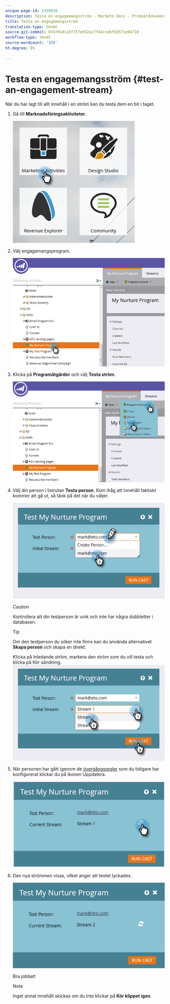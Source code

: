 ```yaml
---
unique-page-id: 2359839
description: Testa en engagemangsström - Marketo Docs - Produktdokumentation
title: Testa en engagemangsström
translation-type: tm+mt
source-git-commit: 074701d1a5f75fe592ac7f44cce6fb3571e94710
workflow-type: tm+mt
source-wordcount: '159'
ht-degree: 0%

---
```



# Testa en engagemangsström {#test-an-engagement-stream}

När du har lagt till allt innehåll i en ström kan du testa dem en bit i taget.

1. Gå till **Marknadsföringsaktiviteter**.

   ![](assets/one.png)

1. Välj engagemangsprogram.

   ![](assets/two.png)

1. Klicka på **Programåtgärder** och välj **Testa ström**.

   ![](assets/three.png)

1. Välj din person i listrutan **Testa person**. Kom ihåg att innehåll faktiskt kommer att gå ut, så tänk på det när du väljer.

   ![](assets/four-rubix.png)

   >[!CAUTION]
   >
   >Kontrollera att din testperson är unik och inte har några dubbletter i databasen.

   >[!TIP]
   >
   >Om den testperson du söker inte finns kan du använda alternativet **Skapa person** och skapa en direkt.

   Klicka på Inledande ström, markera den ström som du vill testa och klicka på Kör sändning.
   ![](assets/five-rubiks.png)

1. När personen har gått igenom de [övergångsregler](/help/marketo/product-docs/email-marketing/drip-nurturing/engagement-program-streams/transition-people-between-engagement-streams.md) som du tidigare har konfigurerat klickar du på ikonen Uppdatera.

   ![](assets/six-rubiks.png)

1. Den nya strömmen visas, vilket anger att testet lyckades.

   ![](assets/seven-rubiks.png)

   Bra jobbat!

   >[!NOTE]
   >
   >Inget annat innehåll skickas om du inte klickar på **Kör klippet igen**.
